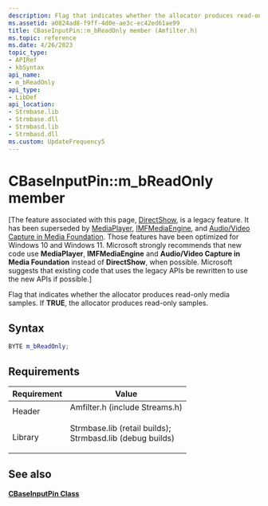 ```yaml
---
description: Flag that indicates whether the allocator produces read-only media samples. If TRUE, the allocator produces read-only samples.
ms.assetid: a0824ad8-f9ff-4d0e-ae3c-ec42ed61ae99
title: CBaseInputPin::m_bReadOnly member (Amfilter.h)
ms.topic: reference
ms.date: 4/26/2023
topic_type: 
- APIRef
- kbSyntax
api_name: 
- m_bReadOnly
api_type: 
- LibDef
api_location: 
- Strmbase.lib
- Strmbase.dll
- Strmbasd.lib
- Strmbasd.dll
ms.custom: UpdateFrequency5
---
```


# CBaseInputPin::m\_bReadOnly member

\[The feature associated with this page, [DirectShow](/windows/win32/directshow/directshow), is a legacy feature. It has been superseded by [MediaPlayer](/uwp/api/Windows.Media.Playback.MediaPlayer), [IMFMediaEngine](/windows/win32/api/mfmediaengine/nn-mfmediaengine-imfmediaengine), and [Audio/Video Capture in Media Foundation](windows/win32/medfound/audio-video-capture-in-media-foundation). Those features have been optimized for Windows 10 and Windows 11. Microsoft strongly recommends that new code use **MediaPlayer**, **IMFMediaEngine** and **Audio/Video Capture in Media Foundation** instead of **DirectShow**, when possible. Microsoft suggests that existing code that uses the legacy APIs be rewritten to use the new APIs if possible.\]

Flag that indicates whether the allocator produces read-only media samples. If **TRUE**, the allocator produces read-only samples.

## Syntax


```C++
BYTE m_bReadOnly;
```



## Requirements



| Requirement | Value |
|--------------------|--------------------------------------------------------------------------------------------------------------------------------------------------------------------------------------------|
| Header<br/>  | <dl> <dt>Amfilter.h (include Streams.h)</dt> </dl>                                                                                  |
| Library<br/> | <dl> <dt>Strmbase.lib (retail builds); </dt> <dt>Strmbasd.lib (debug builds)</dt> </dl> |



## See also

<dl> <dt>

[**CBaseInputPin Class**](cbaseinputpin.md)
</dt> </dl>

 

 




